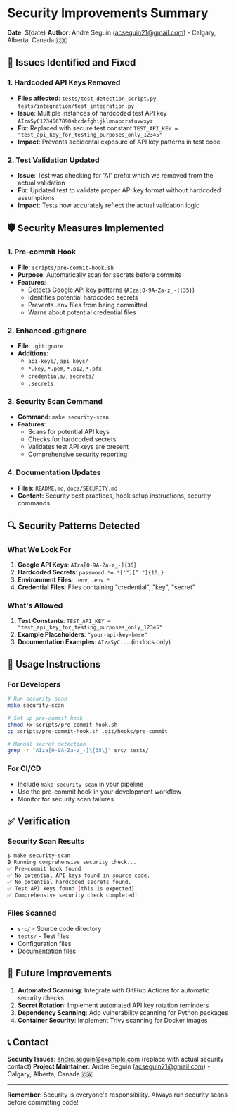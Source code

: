 # Security Improvements Summary

**Date**: $(date)
**Author**: Andre Seguin (acseguin21@gmail.com) - Calgary, Alberta, Canada 🇨🇦

## 🚨 **Issues Identified and Fixed**

### **1. Hardcoded API Keys Removed**
- **Files affected**: `tests/test_detection_script.py`, `tests/integration/test_integration.py`
- **Issue**: Multiple instances of hardcoded test API key `AIzaSyC1234567890abcdefghijklmnopqrstuvwxyz`
- **Fix**: Replaced with secure test constant `TEST_API_KEY = "test_api_key_for_testing_purposes_only_12345"`
- **Impact**: Prevents accidental exposure of API key patterns in test code

### **2. Test Validation Updated**
- **Issue**: Test was checking for 'AI' prefix which we removed from the actual validation
- **Fix**: Updated test to validate proper API key format without hardcoded assumptions
- **Impact**: Tests now accurately reflect the actual validation logic

## 🛡️ **Security Measures Implemented**

### **1. Pre-commit Hook**
- **File**: `scripts/pre-commit-hook.sh`
- **Purpose**: Automatically scan for secrets before commits
- **Features**:
  - Detects Google API key patterns (`AIza[0-9A-Za-z_-]{35}`)
  - Identifies potential hardcoded secrets
  - Prevents .env files from being committed
  - Warns about potential credential files

### **2. Enhanced .gitignore**
- **File**: `.gitignore`
- **Additions**:
  - `api-keys/`, `api_keys/`
  - `*.key`, `*.pem`, `*.p12`, `*.pfx`
  - `credentials/`, `secrets/`
  - `.secrets`

### **3. Security Scan Command**
- **Command**: `make security-scan`
- **Features**:
  - Scans for potential API keys
  - Checks for hardcoded secrets
  - Validates test API keys are present
  - Comprehensive security reporting

### **4. Documentation Updates**
- **Files**: `README.md`, `docs/SECURITY.md`
- **Content**: Security best practices, hook setup instructions, security commands

## 🔍 **Security Patterns Detected**

### **What We Look For**
1. **Google API Keys**: `AIza[0-9A-Za-z_-]{35}`
2. **Hardcoded Secrets**: `password.*=.*['"][^'"]{10,}`
3. **Environment Files**: `.env`, `.env.*`
4. **Credential Files**: Files containing "credential", "key", "secret"

### **What's Allowed**
1. **Test Constants**: `TEST_API_KEY = "test_api_key_for_testing_purposes_only_12345"`
2. **Example Placeholders**: `"your-api-key-here"`
3. **Documentation Examples**: `AIzaSyC...` (in docs only)

## 🚀 **Usage Instructions**

### **For Developers**
```bash
# Run security scan
make security-scan

# Set up pre-commit hook
chmod +x scripts/pre-commit-hook.sh
cp scripts/pre-commit-hook.sh .git/hooks/pre-commit

# Manual secret detection
grep -r "AIza[0-9A-Za-z_-]\{35\}" src/ tests/
```

### **For CI/CD**
- Include `make security-scan` in your pipeline
- Use the pre-commit hook in your development workflow
- Monitor for security scan failures

## ✅ **Verification**

### **Security Scan Results**
```bash
$ make security-scan
🔒 Running comprehensive security check...
✅ Pre-commit hook found
✅ No potential API keys found in source code.
✅ No potential hardcoded secrets found.
✅ Test API keys found (this is expected)
✅ Comprehensive security check completed!
```

### **Files Scanned**
- `src/` - Source code directory
- `tests/` - Test files
- Configuration files
- Documentation files

## 🔮 **Future Improvements**

1. **Automated Scanning**: Integrate with GitHub Actions for automatic security checks
2. **Secret Rotation**: Implement automated API key rotation reminders
3. **Dependency Scanning**: Add vulnerability scanning for Python packages
4. **Container Security**: Implement Trivy scanning for Docker images

## 📞 **Contact**

**Security Issues**: andre.seguin@example.com (replace with actual security contact)
**Project Maintainer**: Andre Seguin (acseguin21@gmail.com) - Calgary, Alberta, Canada 🇨🇦

---

**Remember**: Security is everyone's responsibility. Always run security scans before committing code!
